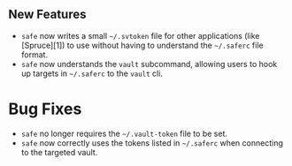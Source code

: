 ## New Features

- `safe` now writes a small `~/.svtoken` file for other
  applications (like [Spruce][1]) to use without having to
  understand the `~/.saferc` file format.
- `safe` now understands the `vault` subcommand, allowing users to
  hook up targets in `~/.saferc` to the `vault` cli.

# Bug Fixes
- `safe` no longer requires the `~/.vault-token` file to be set.
- `safe` now correctly uses the tokens listed in `~/.saferc` when
  connecting to the targeted vault.

